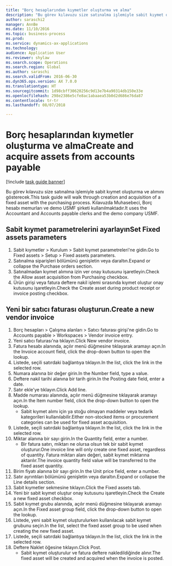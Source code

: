 ```yaml
--- 
title: "Borç hesaplarından kıymetler oluşturma ve alma"
description: "Bu görev kılavuzu size satınalma işlemiyle sabit kıymet oluşturma ve alımını gösterecek."
author: saraschi2
manager: AnnBe
ms.date: 11/10/2016
ms.topic: business-process
ms.prod: 
ms.service: dynamics-ax-applications
ms.technology: 
audience: Application User
ms.reviewer: shylaw
ms.search.scope: Operations
ms.search.region: Global
ms.author: saraschi
ms.search.validFrom: 2016-06-30
ms.dyn365.ops.version: AX 7.0.0
ms.translationtype: HT
ms.sourcegitcommit: 1d98cbff30620256c9d13e7b4a90314db150e33e
ms.openlocfilehash: 298e2386e5cfe8ac1abaaea53b0d2d686e76da87
ms.contentlocale: tr-tr
ms.lasthandoff: 08/07/2018

---
```

# <a name="create-and-acquire-assets-from-accounts-payable"></a><span data-ttu-id="cd62c-103">Borç hesaplarından kıymetler oluşturma ve alma</span><span class="sxs-lookup"><span data-stu-id="cd62c-103">Create and acquire assets from accounts payable</span></span>

[!include [task guide banner](../../includes/task-guide-banner.md)]

<span data-ttu-id="cd62c-104">Bu görev kılavuzu size satınalma işlemiyle sabit kıymet oluşturma ve alımını gösterecek.</span><span class="sxs-lookup"><span data-stu-id="cd62c-104">This task guide will walk through creation and acquisition of a fixed asset with the purchasing process.</span></span> <span data-ttu-id="cd62c-105">Kılavuzda Muhasebeci, Borç hesabı memurları ve demo USMF şirketi kullanılmaktadır.</span><span class="sxs-lookup"><span data-stu-id="cd62c-105">It uses the Accountant and Accounts payable clerks and the demo company USMF.</span></span>


## <a name="set-fixed-assets-parameters"></a><span data-ttu-id="cd62c-106">Sabit kıymet parametrelerini ayarlayın</span><span class="sxs-lookup"><span data-stu-id="cd62c-106">Set Fixed assets parameters</span></span>
1. <span data-ttu-id="cd62c-107">Sabit kıymetler > Kurulum > Sabit kıymet parametreleri'ne gidin.</span><span class="sxs-lookup"><span data-stu-id="cd62c-107">Go to Fixed assets > Setup > Fixed assets parameters.</span></span>
2. <span data-ttu-id="cd62c-108">Satınalma siparişleri bölümünü genişletin veya daraltın.</span><span class="sxs-lookup"><span data-stu-id="cd62c-108">Expand or collapse the Purchase orders section.</span></span>
3. <span data-ttu-id="cd62c-109">Satınalmadan kıymet alımına izin ver onay kutusunu işaretleyin.</span><span class="sxs-lookup"><span data-stu-id="cd62c-109">Check the Allow asset acquisition from Purchasing checkbox.</span></span>
4. <span data-ttu-id="cd62c-110">Ürün girişi veya fatura deftere nakil işlemi sırasında kıymet oluştur onay kutusunu işaretleyin.</span><span class="sxs-lookup"><span data-stu-id="cd62c-110">Check the Create asset during product receipt or invoice posting checkbox.</span></span>

## <a name="create-a-new-vendor-invoice"></a><span data-ttu-id="cd62c-111">Yeni bir satıcı faturası oluşturun.</span><span class="sxs-lookup"><span data-stu-id="cd62c-111">Create a new vendor invoice</span></span>
1. <span data-ttu-id="cd62c-112">Borç hesapları > Çalışma alanları > Satıcı faturası girişi'ne gidin.</span><span class="sxs-lookup"><span data-stu-id="cd62c-112">Go to Accounts payable > Workspaces > Vendor invoice entry.</span></span>
2. <span data-ttu-id="cd62c-113">Yeni satıcı faturası'na tıklayın.</span><span class="sxs-lookup"><span data-stu-id="cd62c-113">Click New vendor invoice.</span></span>
3. <span data-ttu-id="cd62c-114">Fatura hesabı alanında, açılır menü düğmesine tıklayarak aramayı açın.</span><span class="sxs-lookup"><span data-stu-id="cd62c-114">In the Invoice account field, click the drop-down button to open the lookup.</span></span>
4. <span data-ttu-id="cd62c-115">Listede, seçili satırdaki bağlantıya tıklayın.</span><span class="sxs-lookup"><span data-stu-id="cd62c-115">In the list, click the link in the selected row.</span></span>
5. <span data-ttu-id="cd62c-116">Numara alanına bir değer girin.</span><span class="sxs-lookup"><span data-stu-id="cd62c-116">In the Number field, type a value.</span></span>
6. <span data-ttu-id="cd62c-117">Deftere nakil tarihi alanına bir tarih girin.</span><span class="sxs-lookup"><span data-stu-id="cd62c-117">In the Posting date field, enter a date.</span></span>
7. <span data-ttu-id="cd62c-118">Satır ekle'ye tıklayın.</span><span class="sxs-lookup"><span data-stu-id="cd62c-118">Click Add line.</span></span>
8. <span data-ttu-id="cd62c-119">Madde numarası alanında, açılır menü düğmesine tıklayarak aramayı açın.</span><span class="sxs-lookup"><span data-stu-id="cd62c-119">In the Item number field, click the drop-down button to open the lookup.</span></span>
    * <span data-ttu-id="cd62c-120">Sabit kıymet alımı için ya stoğu olmayan maddeler veya tedarik kategorileri kullanılabilir.</span><span class="sxs-lookup"><span data-stu-id="cd62c-120">Either non-stocked items or procurement categories can be used for fixed asset acquisition.</span></span>  
9. <span data-ttu-id="cd62c-121">Listede, seçili satırdaki bağlantıya tıklayın.</span><span class="sxs-lookup"><span data-stu-id="cd62c-121">In the list, click the link in the selected row.</span></span>
10. <span data-ttu-id="cd62c-122">Miktar alanına bir sayı girin.</span><span class="sxs-lookup"><span data-stu-id="cd62c-122">In the Quantity field, enter a number.</span></span>
    * <span data-ttu-id="cd62c-123">Bir fatura satırı, miktarı ne olursa olsun tek bir sabit kıymet oluşturur.</span><span class="sxs-lookup"><span data-stu-id="cd62c-123">One invoice line will only create one fixed asset, regardless of quantity.</span></span>  <span data-ttu-id="cd62c-124">Fatura miktarı alanı değeri, sabit kıymet miktarına aktarılır.</span><span class="sxs-lookup"><span data-stu-id="cd62c-124">The invoice quantity field value will be transferred to the fixed asset quantity.</span></span>  
11. <span data-ttu-id="cd62c-125">Birim fiyatı alanına bir sayı girin.</span><span class="sxs-lookup"><span data-stu-id="cd62c-125">In the Unit price field, enter a number.</span></span>
12. <span data-ttu-id="cd62c-126">Satır ayrıntıları bölümünü genişletin veya daraltın.</span><span class="sxs-lookup"><span data-stu-id="cd62c-126">Expand or collapse the Line details section.</span></span>
13. <span data-ttu-id="cd62c-127">Sabit kıymetler sekmesine tıklayın.</span><span class="sxs-lookup"><span data-stu-id="cd62c-127">Click the Fixed assets tab.</span></span>
14. <span data-ttu-id="cd62c-128">Yeni bir sabit kıymet oluştur onay kutusunu işaretleyin.</span><span class="sxs-lookup"><span data-stu-id="cd62c-128">Check the Create a new fixed asset checkbox.</span></span>
15. <span data-ttu-id="cd62c-129">Sabit kıymet grubu alanında, açılır menü düğmesine tıklayarak aramayı açın.</span><span class="sxs-lookup"><span data-stu-id="cd62c-129">In the Fixed asset group field, click the drop-down button to open the lookup.</span></span>
16. <span data-ttu-id="cd62c-130">Listede, yeni sabit kıymet oluşturulurken kullanılacak sabit kıymet grubunu seçin.</span><span class="sxs-lookup"><span data-stu-id="cd62c-130">In the list, select the fixed asset group to be used when creating the new fixed asset.</span></span>
17. <span data-ttu-id="cd62c-131">Listede, seçili satırdaki bağlantıya tıklayın.</span><span class="sxs-lookup"><span data-stu-id="cd62c-131">In the list, click the link in the selected row.</span></span>
18. <span data-ttu-id="cd62c-132">Deftere Naklet öğesine tıklayın.</span><span class="sxs-lookup"><span data-stu-id="cd62c-132">Click Post.</span></span>
    * <span data-ttu-id="cd62c-133">Sabit kıymet oluşturulur ve fatura deftere nakledildiğinde alınır.</span><span class="sxs-lookup"><span data-stu-id="cd62c-133">The fixed asset will be created and acquired when the invoice is posted.</span></span>  


